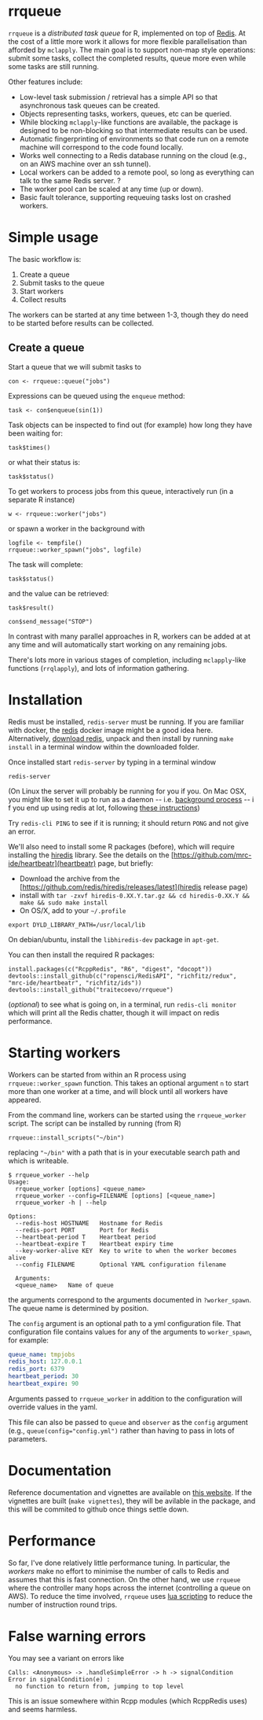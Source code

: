 # rrqueue

`rrqueue` is a *distributed task queue* for R, implemented on top of  [Redis](http://redis.io).  At the cost of a little more work it allows for more flexible parallelisation than afforded by `mclapply`.  The main goal is to support non-map style operations: submit some tasks, collect the completed results, queue more even while some tasks are still running.

Other features include:

* Low-level task submission / retrieval has a simple API so that asynchronous task queues can be created.
* Objects representing tasks, workers, queues, etc can be queried.
* While blocking `mclapply`-like functions are available, the package is designed to be non-blocking so that intermediate results can be used.
* Automatic fingerprinting of environments so that code run on a remote machine will correspond to the code found locally.
* Works well connecting to a Redis database running on the cloud (e.g., on an AWS machine over an ssh tunnel).
* Local workers can be added to a remote pool, so long as everything can talk to the same Redis server.
?
* The worker pool can be scaled at any time (up or down).
* Basic fault tolerance, supporting requeuing tasks lost on crashed workers.

# Simple usage

The basic workflow is:

1. Create a queue
2. Submit tasks to the queue
3. Start workers
4. Collect results

The workers can be started at any time between 1-3, though they do need to be started before results can be collected.

## Create a queue

Start a queue that we will submit tasks to
```
con <- rrqueue::queue("jobs")
```

Expressions can be queued using the `enqueue` method:

```
task <- con$enqueue(sin(1))
```

Task objects can be inspected to find out (for example) how long they have been waiting for:

```
task$times()
```

or what their status is:

```
task$status()
```

To get workers to process jobs from this queue, interactively run (in a separate R instance)

```
w <- rrqueue::worker("jobs")
```

or spawn a worker in the background with

```
logfile <- tempfile()
rrqueue::worker_spawn("jobs", logfile)
```

The task will complete:

```
task$status()
```

and the value can be retrieved:

```
task$result()
```

```
con$send_message("STOP")
```

In contrast with many parallel approaches in R, workers can be added at at any time and will automatically start working on any remaining jobs.

There's lots more in various stages of completion, including `mclapply`-like functions (`rrqlapply`), and lots of information gathering.

# Installation

Redis must be installed, `redis-server` must be running.  If you are familiar with docker, the [redis](https://registry.hub.docker.com/_/redis/) docker image might be a good idea here. Alternatively, [download redis](http://redis.io/download), unpack and then install by running `make install` in a terminal window within the downloaded folder.

Once installed start `redis-server` by typing in a terminal window

```
redis-server
```
(On Linux the server will probably be running for you if you. On Mac OSX, you might like to set it up to run as a daemon -- i.e. [background process](https://en.wikipedia.org/wiki/Daemon_(computing)) -- i f you end up using redis at lot, following [these instructions](http://naleid.com/blog/2011/03/05/running-redis-as-a-user-daemon-on-osx-with-launchd))

Try `redis-cli PING` to see if it is running; it should return `PONG` and not give an error.

We'll also need to install some R packages (before), which will require installing the [hiredis](https://github.com/redis/hiredis) library.  See the details on the [https://github.com/mrc-ide/heartbeatr](heartbeatr) page, but briefly:

* Download the archive from the [https://github.com/redis/hiredis/releases/latest](hiredis release  page)
* install with `tar -zxvf hiredis-0.XX.Y.tar.gz && cd hiredis-0.XX.Y && make && sudo make install`
* On OS/X, add to your `~/.profile`

```
export DYLD_LIBRARY_PATH=/usr/local/lib
```

On debian/ubuntu, install the `libhiredis-dev` package in `apt-get`.

You can then install the required R packages:

```
install.packages(c("RcppRedis", "R6", "digest", "docopt"))
devtools::install_github(c("ropensci/RedisAPI", "richfitz/redux", "mrc-ide/heartbeatr", "richfitz/ids"))
devtools::install_github("traitecoevo/rrqueue")
```

(*optional*) to see what is going on, in a terminal, run `redis-cli monitor` which will print all the Redis chatter, though it will impact on redis performance.

# Starting workers

Workers can be started from within an R process using `rrqueue::worker_spawn` function.  This takes an optional argument `n` to start more than one worker at a time, and will block until all workers have appeared.

From the command line, workers can be started using the `rrqueue_worker` script.  The script can be installed by running (from R)

```
rrqueue::install_scripts("~/bin")
```

replacing `"~/bin"` with a path that is in your executable search path and which is writeable.

```
$ rrqueue_worker --help
Usage:
  rrqueue_worker [options] <queue_name>
  rrqueue_worker --config=FILENAME [options] [<queue_name>]
  rrqueue_worker -h | --help

Options:
  --redis-host HOSTNAME   Hostname for Redis
  --redis-port PORT       Port for Redis
  --heartbeat-period T    Heartbeat period
  --heartbeat-expire T    Heartbeat expiry time
  --key-worker-alive KEY  Key to write to when the worker becomes alive
  --config FILENAME       Optional YAML configuration filename

  Arguments:
  <queue_name>   Name of queue
```

the arguments correspond to the arguments documented in `?worker_spawn`.  The queue name is determined by position.

The `config` argument is an optional path to a yml configuration file.  That configuration file contains values for any of the arguments to `worker_spawn`, for example:

```yaml
queue_name: tmpjobs
redis_host: 127.0.0.1
redis_port: 6379
heartbeat_period: 30
heartbeat_expire: 90
```

Arguments passed to `rrqueue_worker` in addition to the configuration will override values in the yaml.

This file can also be passed to `queue` and `observer` as the `config` argument (e.g., `queue(config="config.yml")` rather than having to pass in lots of parameters.

# Documentation

Reference documentation and vignettes are available on [this website](http://traitecoevo.github.io/rrqueue/).  If the vignettes are built (`make vignettes`), they will be avilable in the package, and this will be commited to github once things settle down.

# Performance

So far, I've done relatively little performance tuning.  In particular, the *workers* make no effort to minimise the number of calls to Redis and assumes that this is fast connection.  On the other hand, we use `rrqueue` where the controller many hops across the internet (controlling a queue on AWS).  To reduce the time involved, `rrqueue` uses [lua scripting](https://en.wikipedia.org/wiki/Lua_(programming_language)) to reduce the number of instruction round trips.

# False warning errors

You may see a variant on errors like

```
Calls: <Anonymous> -> .handleSimpleError -> h -> signalCondition
Error in signalCondition(e) :
  no function to return from, jumping to top level
```

This is an issue somewhere within Rcpp modules (which RcppRedis uses) and seems harmless.
